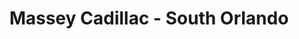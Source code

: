 ---
title: "Massey Cadillac - South Orlando"
url: /orlando/massey-cadillac-south-orlando/
shop: car
---
